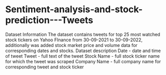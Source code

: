 # Sentiment-analysis-and-stock-prediction---Tweets
Dataset Information The dataset contains tweets for top 25 most watched stock tickers on Yahoo FInance from 30-09-2021 to 30-09-2022, additionally was added stock market price and volume data for corresponding dates and stocks.  Dataset description Date - date and time of tweet Tweet - full text of the tweet Stock Name - full stock ticker name for which the tweet was scraped Company Name - full company name for corresponding tweet and stock ticker
